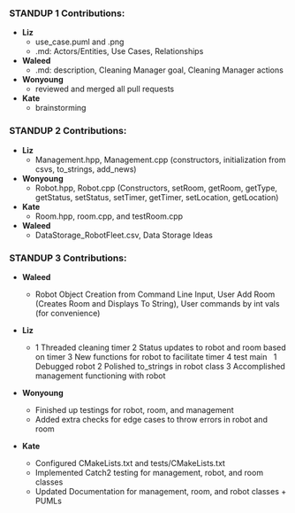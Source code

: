 ### STANDUP 1 Contributions:
* **Liz**
    - use_case.puml and .png
    - .md: Actors/Entities, Use Cases, Relationships
* **Waleed** 
    - .md: description, Cleaning Manager goal, Cleaning Manager actions 
* **Wonyoung**
    - reviewed and merged all pull requests 
* **Kate**
    - brainstorming


### STANDUP 2 Contributions:
* **Liz**
    - Management.hpp, Management.cpp (constructors, initialization from csvs, to_strings, add_news)
* **Wonyoung**
    - Robot.hpp, Robot.cpp (Constructors, setRoom, getRoom, getType, getStatus, setStatus, setTimer, getTimer, setLocation, getLocation)
* **Kate**
    - Room.hpp, room.cpp, and testRoom.cpp
* **Waleed**
    - DataStorage_RobotFleet.csv, Data Storage Ideas

### STANDUP 3 Contributions:
* **Waleed**
	- Robot Object Creation from Command Line Input, User Add Room (Creates Room and Displays To String), User commands by int vals (for convenience)
* **Liz**
	-	1	Threaded cleaning timer
		2	Status updates to robot and room based on timer 
		3	New functions for robot to facilitate timer 
		4	test main
	 
		1	Debugged robot
		2	Polished to_strings in robot class
		3	Accomplished management functioning with robot

* **Wonyoung**
    - Finished up testings for robot, room, and management
    - Added extra checks for edge cases to throw errors in robot and room
* **Kate**
	- Configured CMakeLists.txt and tests/CMakeLists.txt
	- Implemented Catch2 testing for management, robot, and room classes
	- Updated Documentation for management, room, and robot classes + PUMLs
